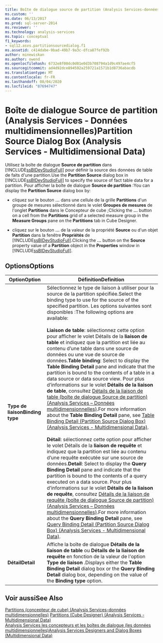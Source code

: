 ```yaml
---
title: Boîte de dialogue source de partition (Analysis Services-données multidimensionnelles) | Microsoft Docs
ms.custom: ''
ms.date: 06/13/2017
ms.prod: sql-server-2014
ms.reviewer: ''
ms.technology: analysis-services
ms.topic: conceptual
f1_keywords:
- sql12.asvs.partitionsourcedialog.f1
ms.assetid: c414dabe-9bad-49b7-9a3c-dfca87fef92b
author: minewiskan
ms.author: owend
ms.openlocfilehash: 6732e8f00dc0d01e0d3b708794a1d9c497ae4cf5
ms.sourcegitcommit: ad4d92dce894592a259721a1571b1d8736abacdb
ms.translationtype: MT
ms.contentlocale: fr-FR
ms.lasthandoff: 08/04/2020
ms.locfileid: "87694747"
---
```

# <a name="partition-source-dialog-box-analysis-services---multidimensional-data"></a><span data-ttu-id="b3bf6-102">Boîte de dialogue Source de partition (Analysis Services - Données multidimensionnelles)</span><span class="sxs-lookup"><span data-stu-id="b3bf6-102">Partition Source Dialog Box (Analysis Services - Multidimensional Data)</span></span>
  <span data-ttu-id="b3bf6-103">Utilisez la boîte de dialogue **Source de partition** dans [!INCLUDE[ssBIDevStudioFull](../includes/ssbidevstudiofull-md.md)] pour définir la source des données de table de faits d'une partition.</span><span class="sxs-lookup"><span data-stu-id="b3bf6-103">Use the **Partition Source** dialog box in [!INCLUDE[ssBIDevStudioFull](../includes/ssbidevstudiofull-md.md)] to specify the source of fact table data for a partition.</span></span> <span data-ttu-id="b3bf6-104">Pour afficher la boîte de dialogue **Source de partition** :</span><span class="sxs-lookup"><span data-stu-id="b3bf6-104">You can display the **Partition Source** dialog box by:</span></span>  
  
-   <span data-ttu-id="b3bf6-105">cliquez sur le bouton **...** dans une cellule de la grille **Partitions** d'un groupe de mesures sélectionné dans le volet **Groupes de mesures** de l'onglet **Partitions** dans le Concepteur de cube ;</span><span class="sxs-lookup"><span data-stu-id="b3bf6-105">Clicking the **...** button on a cell from the **Partitions** grid of a selected measure group in the **Measure Groups** pane on the **Partitions** tab in Cube Designer.</span></span>  
  
-   <span data-ttu-id="b3bf6-106">cliquez sur le bouton **...** de la valeur de la propriété **Source** ou d'un objet **Partition** dans la fenêtre **Propriétés** de [!INCLUDE[ssBIDevStudioFull](../includes/ssbidevstudiofull-md.md)].</span><span class="sxs-lookup"><span data-stu-id="b3bf6-106">Clicking the **...** button on the **Source** property value of a **Partition** object in the **Properties** window in [!INCLUDE[ssBIDevStudioFull](../includes/ssbidevstudiofull-md.md)].</span></span>  
  
## <a name="options"></a><span data-ttu-id="b3bf6-107">Options</span><span class="sxs-lookup"><span data-stu-id="b3bf6-107">Options</span></span>  
  
|<span data-ttu-id="b3bf6-108">Option</span><span class="sxs-lookup"><span data-stu-id="b3bf6-108">Option</span></span>|<span data-ttu-id="b3bf6-109">Définition</span><span class="sxs-lookup"><span data-stu-id="b3bf6-109">Definition</span></span>|  
|------------|----------------|  
|<span data-ttu-id="b3bf6-110">**Type de liaison**</span><span class="sxs-lookup"><span data-stu-id="b3bf6-110">**Binding type**</span></span>|<span data-ttu-id="b3bf6-111">Sélectionnez le type de liaison à utiliser pour la source de la partition spécifiée.</span><span class="sxs-lookup"><span data-stu-id="b3bf6-111">Select the binding type to use for the source of the specified partition.</span></span> <span data-ttu-id="b3bf6-112">Les options suivantes sont disponibles :</span><span class="sxs-lookup"><span data-stu-id="b3bf6-112">The following options are available:</span></span><br /><br /> <span data-ttu-id="b3bf6-113">**Liaison de table**: sélectionnez cette option pour afficher le volet Détails de la **liaison de table** et indiquez que la partition est liée au contenu d’une table dans une source de données ou une vue de source de données.</span><span class="sxs-lookup"><span data-stu-id="b3bf6-113">**Table binding**: Select to display the **Table Binding Detail** pane and indicate that the partition is bound to the contents of a table in a data source or data source view.</span></span> <span data-ttu-id="b3bf6-114">Pour plus d’informations sur le volet **Détails de la liaison de table**, consultez [Détails de la liaison de table &#40;boîte de dialogue Source de partition&#41; &#40;Analysis Services – Données multidimensionnelles&#41;](table-binding-partition-source-dialog-analysis-services-multidimensional-data.md).</span><span class="sxs-lookup"><span data-stu-id="b3bf6-114">For more information about the **Table Binding Detail** pane, see [Table Binding Detail &#40;Partition Source Dialog Box&#41; &#40;Analysis Services - Multidimensional Data&#41;](table-binding-partition-source-dialog-analysis-services-multidimensional-data.md).</span></span><br /><br /> <span data-ttu-id="b3bf6-115">**Détail**: sélectionnez cette option pour afficher le volet Détails de la **liaison de requête** et indiquez que la partition est liée au contenu d’une requête exécutée sur une source de données.</span><span class="sxs-lookup"><span data-stu-id="b3bf6-115">**Detail**: Select to display the **Query Binding Detail** pane and indicate that the partition is bound to the contents of a query executed on a data source.</span></span> <span data-ttu-id="b3bf6-116">Pour plus d’informations sur le volet **Détails de la liaison de requête**, consultez [Détails de la liaison de requête &#40;boîte de dialogue Source de partition&#41; &#40;Analysis Services – Données multidimensionnelles&#41;](query-binding-partition-source-dialog-analysis-services-multidimensional-data.md).</span><span class="sxs-lookup"><span data-stu-id="b3bf6-116">For more information about the **Query Binding Detail** pane, see [Query Binding Detail &#40;Partition Source Dialog Box&#41; &#40;Analysis Services - Multidimensional Data&#41;](query-binding-partition-source-dialog-analysis-services-multidimensional-data.md).</span></span>|  
|<span data-ttu-id="b3bf6-117">**Détail**</span><span class="sxs-lookup"><span data-stu-id="b3bf6-117">**Detail**</span></span>|<span data-ttu-id="b3bf6-118">Affiche la boîte de dialogue **Détails de la liaison de table** ou **Détails de la liaison de requête** en fonction de la valeur de l'option **Type de liaison** .</span><span class="sxs-lookup"><span data-stu-id="b3bf6-118">Displays either the **Table Binding Detail** dialog box or the **Query Binding Detail** dialog box, depending on the value of the **Binding type** option.</span></span>|  
  
## <a name="see-also"></a><span data-ttu-id="b3bf6-119">Voir aussi</span><span class="sxs-lookup"><span data-stu-id="b3bf6-119">See Also</span></span>  
 <span data-ttu-id="b3bf6-120">[Partitions &#40;concepteur de cube&#41; &#40;Analysis Services-données multidimensionnelles&#41;](partitions-cube-designer-analysis-services-multidimensional-data.md) </span><span class="sxs-lookup"><span data-stu-id="b3bf6-120">[Partitions &#40;Cube Designer&#41; &#40;Analysis Services - Multidimensional Data&#41;](partitions-cube-designer-analysis-services-multidimensional-data.md) </span></span>  
 [<span data-ttu-id="b3bf6-121">Analysis Services les concepteurs et les boîtes de dialogue &#40;les données multidimensionnelles&#41;</span><span class="sxs-lookup"><span data-stu-id="b3bf6-121">Analysis Services Designers and Dialog Boxes &#40;Multidimensional Data&#41;</span></span>](analysis-services-designers-and-dialog-boxes-multidimensional-data.md)  
  
  
